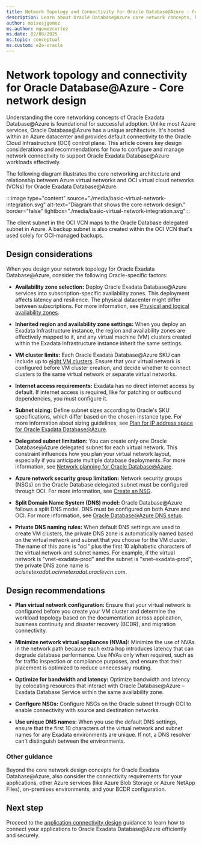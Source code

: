 ```yaml
---
title: Network Topology and Connectivity for Oracle Database@Azure - Core Network Design
description: Learn about Oracle Database@Azure core network concepts, key design considerations, and effective implementation practices for seamless integration.
author: moisesjgomez
ms.author: mgomezcortez
ms.date: 02/08/2025
ms.topic: conceptual
ms.custom: e2e-oracle
---
```


# Network topology and connectivity for Oracle Database@Azure - Core network design

Understanding the core networking concepts of Oracle Exadata Database@Azure is foundational for successful adoption. Unlike most Azure services, Oracle Database@Azure has a unique architecture. It's hosted within an Azure datacenter and provides default connectivity to the Oracle Cloud Infrastructure (OCI) control plane. This article covers key design considerations and recommendations for how to configure and manage network connectivity to support Oracle Exadata Database@Azure workloads effectively.

The following diagram illustrates the core networking architecture and relationship between Azure virtual networks and OCI virtual cloud networks (VCNs) for Oracle Exadata Database@Azure.

:::image type="content" source="./media/basic-virtual-network-integration.svg" alt-text="Diagram that shows the core network design." border="false" lightbox="./media/basic-virtual-network-integration.svg":::

The client subnet in the OCI VCN maps to the Oracle Database delegated subnet in Azure. A backup subnet is also created within the OCI VCN that's used solely for OCI-managed backups.

## Design considerations

When you design your network topology for Oracle Exadata Database@Azure, consider the following Oracle-specific factors:

- **Availability zone selection:** Deploy Oracle Exadata Database@Azure services into subscription-specific availability zones. This deployment affects latency and resilience. The physical datacenter might differ between subscriptions. For more information, see [Physical and logical availability zones](/azure/reliability/availability-zones-overview?tabs=azure-cli#physical-and-logical-availability-zones).

- **Inherited region and availability zone settings:** When you deploy an Exadata Infrastructure instance, the region and availability zones are effectively mapped to it, and any virtual machine (VM) clusters created within the Exadata Infrastructure instance inherit the same settings.

- **VM cluster limits:** Each Oracle Exadata Database@Azure SKU can include up to [eight VM clusters](https://docs.oracle.com/iaas/exadatacloud/doc/exa-service-desc.html#ECSCM-GUID-B0820870-D946-4879-85BF-C95FF25979CF). Ensure that your virtual network is configured before VM cluster creation, and decide whether to connect clusters to the same virtual network or separate virtual networks.

- **Internet access requirements:** Exadata has no direct internet access by default. If internet access is required, like for patching or outbound dependencies, you must configure it.

- **Subnet sizing:** Define subnet sizes according to Oracle's SKU specifications, which differ based on the chosen instance type. For more information about sizing guidelines, see [Plan for IP address space for Oracle Exadata Database@Azure](/azure/oracle/oracle-db/oracle-database-plan-ip).

- **Delegated subnet limitation:** You can create only one Oracle Database@Azure delegated subnet for each virtual network. This constraint influences how you plan your virtual network layout, especially if you anticipate multiple database deployments. For more information, see [Network planning for Oracle Database@Azure](/azure/oracle/oracle-db/oracle-database-network-plan).

- **Azure network security group limitation:** Network security groups (NSGs) on the Oracle Database delegated subnet must be configured through OCI. For more information, see [Create an NSG](https://docs.oracle.com/iaas/Content/Network/Concepts/create-nsg.htm).

- **Split Domain Name System (DNS) model:** Oracle Database@Azure follows a split DNS model. DNS must be configured on both Azure and OCI. For more information, see [Oracle Database@Azure DNS setup](https://techcommunity.microsoft.com/blog/fasttrackforazureblog/oracle-databaseazure-dns-setup/4304513).

- **Private DNS naming rules:** When default DNS settings are used to create VM clusters, the private DNS zone is automatically named based on the virtual network and subnet that you choose for the VM cluster. The name of this zone is "oci" plus the first 10 alphabetic characters of the virtual network and subnet names. For example, if the virtual network is "vnet-exadata-prod" and the subnet is "snet-exadata-prod", the private DNS zone name is *ocisnetexadat.ocivnetexadat.oraclevcn.com*.

## Design recommendations

- **Plan virtual network configuration:** Ensure that your virtual network is configured before you create your VM cluster and determine the workload topology based on the documentation across application, business continuity and disaster recovery (BCDR), and migration connectivity.

- **Minimize network virtual appliances (NVAs):** Minimize the use of NVAs in the network path because each extra hop introduces latency that can degrade database performance. Use NVAs only when required, such as for traffic inspection or compliance purposes, and ensure that their placement is optimized to reduce unnecessary routing.

- **Optimize for bandwidth and latency:** Optimize bandwidth and latency by colocating resources that interact with Oracle Database@Azure – Exadata Database Service within the same availability zone.

- **Configure NSGs:** Configure NSGs on the Oracle subnet through OCI to enable connectivity with source and destination networks.

- **Use unique DNS names:** When you use the default DNS settings, ensure that the first 10 characters of the virtual network and subnet names for any Exadata environments are unique. If not, a DNS resolver can't distinguish between the environments.

### Other guidance

Beyond the core network design concepts for Oracle Exadata Database@Azure, also consider the connectivity requirements for your applications, other Azure services (like Azure Blob Storage or Azure NetApp Files), on-premises environments, and your BCDR configuration.

## Next step

Proceed to the [application connectivity design](application-connectivity-design.md) guidance to learn how to connect your applications to Oracle Exadata Database@Azure efficiently and securely.
